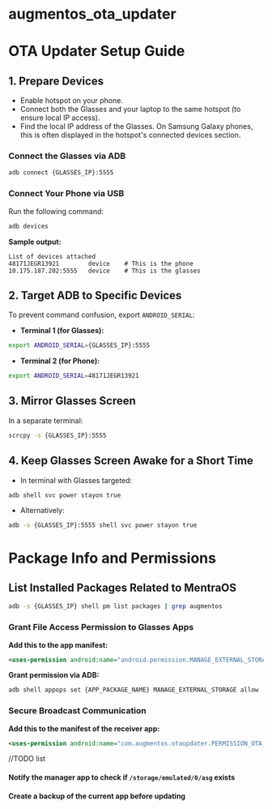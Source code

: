 # augmentos_ota_updater
# OTA Updater Setup Guide

## 1. Prepare Devices

- Enable hotspot on your phone.
- Connect both the Glasses and your laptop to the same hotspot (to ensure local IP access).
- Find the local IP address of the Glasses. On Samsung Galaxy phones, this is often displayed in the hotspot's connected devices section.

### Connect the Glasses via ADB
```bash
adb connect {GLASSES_IP}:5555
```

### Connect Your Phone via USB

Run the following command:
```bash
adb devices
```

**Sample output:**
```
List of devices attached
48171JEGR13921        device    # This is the phone
10.175.187.202:5555   device    # This is the glasses
```

## 2. Target ADB to Specific Devices

To prevent command confusion, export `ANDROID_SERIAL`:

- **Terminal 1 (for Glasses):**
```bash
export ANDROID_SERIAL={GLASSES_IP}:5555
```

- **Terminal 2 (for Phone):**
```bash
export ANDROID_SERIAL=48171JEGR13921
```

## 3. Mirror Glasses Screen

In a separate terminal:
```bash
scrcpy -s {GLASSES_IP}:5555
```

## 4. Keep Glasses Screen Awake for a Short Time

- In terminal with Glasses targeted:
```bash
adb shell svc power stayon true
```

- Alternatively:
```bash
adb -s {GLASSES_IP}:5555 shell svc power stayon true
```

# Package Info and Permissions

## List Installed Packages Related to MentraOS
```bash
adb -s {GLASSES_IP} shell pm list packages | grep augmentos
```

### Grant File Access Permission to Glasses Apps

**Add this to the app manifest:**
```xml
<uses-permission android:name="android.permission.MANAGE_EXTERNAL_STORAGE" tools:ignore="ScopedStorage" />
```

**Grant permission via ADB:**
```bash
adb shell appops set {APP_PACKAGE_NAME} MANAGE_EXTERNAL_STORAGE allow
```

### Secure Broadcast Communication

**Add this to the manifest of the receiver app:**
```xml
<uses-permission android:name="com.augmentos.otaupdater.PERMISSION_OTA_COMMAND" />
```
//TODO list
#### Notify the manager app to check if `/storage/emulated/0/asg` exists
#### Create a backup of the current app before updating